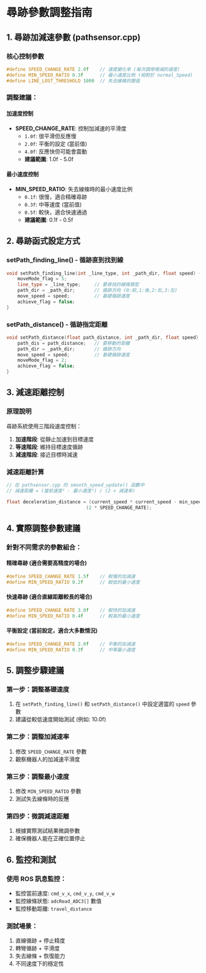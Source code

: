 # 尋跡參數調整指南

## 1. 尋跡加減速參數 (pathsensor.cpp)

### 核心控制參數
```cpp
#define SPEED_CHANGE_RATE 2.0f    // 速度變化率 (每次調用增減的速度)
#define MIN_SPEED_RATIO 0.3f      // 最小速度比例 (相對於 normal_Speed)
#define LINE_LOST_THRESHOLD 1000  // 失去線條的閾值
```

### 調整建議：

#### **加速度控制**
- **SPEED_CHANGE_RATE**: 控制加減速的平滑度
  - `1.0f`: 很平滑但反應慢
  - `2.0f`: 平衡的設定 (當前值)
  - `4.0f`: 反應快但可能會震動
  - **建議範圍**: 1.0f - 5.0f

#### **最小速度控制**
- **MIN_SPEED_RATIO**: 失去線條時的最小速度比例
  - `0.1f`: 很慢，適合精確尋跡
  - `0.3f`: 中等速度 (當前值)
  - `0.5f`: 較快，適合快速通過
  - **建議範圍**: 0.1f - 0.5f

## 2. 尋跡函式設定方式

### setPath_finding_line() - 循跡直到找到線
```cpp
void setPath_finding_line(int _line_type, int _path_dir, float speed) {
    moveMode_flag = 5;
    line_type = _line_type;     // 要尋找的線條類型
    path_dir = _path_dir;       // 循跡方向 (0:前,1:後,2:右,3:左)
    move_speed = speed;         // 基礎循跡速度
    achieve_flag = false;
}
```

### setPath_distance() - 循跡指定距離
```cpp
void setPath_distance(float path_distance, int _path_dir, float speed) {
    path_dis = path_distance;   // 要移動的距離
    path_dir = _path_dir;       // 循跡方向
    move_speed = speed;         // 基礎循跡速度
    moveMode_flag = 2;
    achieve_flag = false;
}
```

## 3. 減速距離控制

### 原理說明
尋跡系統使用三階段速度控制：
1. **加速階段**: 從靜止加速到目標速度
2. **等速階段**: 維持目標速度循跡
3. **減速階段**: 接近目標時減速

### 減速距離計算
```cpp
// 在 pathsensor.cpp 的 smooth_speed_update() 函數中
// 減速距離 = (當前速度² - 最小速度²) / (2 × 減速率)

float deceleration_distance = (current_speed * current_speed - min_speed * min_speed) / 
                             (2 * SPEED_CHANGE_RATE);
```

## 4. 實際調整參數建議

### 針對不同需求的參數組合：

#### **精確尋跡** (適合需要高精度的場合)
```cpp
#define SPEED_CHANGE_RATE 1.5f    // 較慢的加減速
#define MIN_SPEED_RATIO 0.2f      // 較低的最小速度
```

#### **快速尋跡** (適合直線距離較長的場合)
```cpp
#define SPEED_CHANGE_RATE 3.0f    // 較快的加減速
#define MIN_SPEED_RATIO 0.4f      // 較高的最小速度
```

#### **平衡設定** (當前設定，適合大多數情況)
```cpp
#define SPEED_CHANGE_RATE 2.0f    // 平衡的加減速
#define MIN_SPEED_RATIO 0.3f      // 中等最小速度
```

## 5. 調整步驟建議

### 第一步：調整基礎速度
1. 在 `setPath_finding_line()` 和 `setPath_distance()` 中設定適當的 `speed` 參數
2. 建議從較低速度開始測試 (例如: 10.0f)

### 第二步：調整加減速率
1. 修改 `SPEED_CHANGE_RATE` 參數
2. 觀察機器人的加減速平滑度

### 第三步：調整最小速度
1. 修改 `MIN_SPEED_RATIO` 參數
2. 測試失去線條時的反應

### 第四步：微調減速距離
1. 根據實際測試結果微調參數
2. 確保機器人能在正確位置停止

## 6. 監控和測試

### 使用 ROS 訊息監控：
- 監控當前速度: `cmd_v_x`, `cmd_v_y`, `cmd_v_w`
- 監控線條狀態: `adcRead_ADC3[]` 數值
- 監控移動距離: `travel_distance`

### 測試場景：
1. 直線循跡 + 停止精度
2. 轉彎循跡 + 平滑度
3. 失去線條 + 恢復能力
4. 不同速度下的穩定性